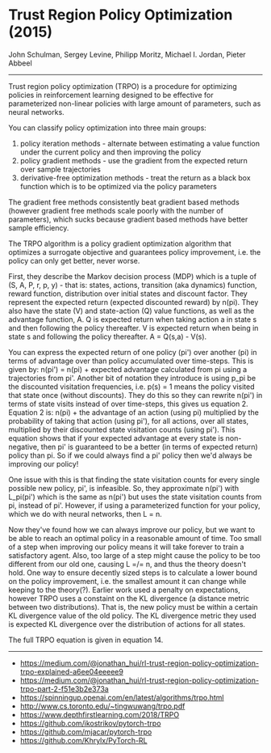 # Trust Region Policy Optimization (2015)

John Schulman, Sergey Levine, Philipp Moritz, Michael I. Jordan, Pieter Abbeel

---

Trust region policy optimization (TRPO) is a procedure for optimizing policies in reinforcement learning designed to be effective for parameterized non-linear policies with large amount of parameters, such as neural networks. 

You can classify policy optimization into three main groups:

1. policy iteration methods - alternate between estimating a value function under the current policy and then improving the policy
1. policy gradient methods - use the gradient from the expected return over sample trajectories
1. derivative-free optimization methods - treat the return as a black box function which is to be optimized via the policy parameters

The gradient free methods consistently beat gradient based methods (however gradient free methods scale poorly with the number of parameters), which sucks because gradient based methods have better sample efficiency. 

The TRPO algorithm is a policy gradient optimization algorithm that optimizes a surrogate objective and guarantees policy improvement, i.e. the policy can only get better, never worse.

First, they describe the Markov decision process (MDP) which is a tuple of (S, A, P, r, p, y) - that is: states, actions, transition (aka dynamics) function, reward function, distribution over initial states and discount factor. They represent the expected return (expected discounted reward) by n(pi). They also have the state (V) and state-action (Q) value functions, as well as the advantage function, A. Q is expected return when taking action a in state s and then following the policy thereafter. V is expected return when being in state s and following the policy thereafter. A = Q(s,a) - V(s). 

You can express the expected return of one policy (pi') over another (pi) in terms of advantage over than policy accumulated over time-steps. This is given by: n(pi') = n(pi) + expected advantage calculated from pi using a trajectories from pi'. Another bit of notation they introduce is using p_pi be the discounted visitation frequencies, i.e. p(s) = 1 means the policy visited that state once (without discounts). They do this so they can rewrite n(pi') in terms of state visits instead of over time-steps, this gives us equation 2. Equation 2 is: n(pi) + the advantage of an action (using pi) multiplied by the probability of taking that action (using pi'), for all actions, over all states, multiplied by their discounted state visitation counts (using pi'). This equation shows that if your expected advantage at every state is non-negative, then pi' is guaranteed to be a better (in terms of expected return) policy than pi. So if we could always find a pi' policy then we'd always be improving our policy!

One issue with this is that finding the state visitation counts for every single possible new policy, pi', is infeasible. So, they approximate n(pi') with L_pi(pi') which is the same as n(pi') but uses the state visitation counts from pi, instead of pi'. However, if using a parameterized function for your policy, which we do with neural networks, then L = n.

Now they've found how we can always improve our policy, but we want to be able to reach an optimal policy in a reasonable amount of time. Too small of a step when improving our policy means it will take forever to train a satisfactory agent. Also, too large of a step might cause the policy to be too different from our old one, causing L =/= n, and thus the theory doesn't hold. One way to ensure decently sized steps is to calculate a lower bound on the policy improvement, i.e. the smallest amount it can change while keeping to the theory(?). Earlier work used a penalty on expectations, however TRPO uses a constaint on the KL divergence (a distance metric between two distributions). That is, the new policy must be within a certain KL divergence value of the old policy. The KL divergence metric they used is expected KL divergence over the distribution of actions for all states.

The full TRPO equation is given in equation 14.

---

- https://medium.com/@jonathan_hui/rl-trust-region-policy-optimization-trpo-explained-a6ee04eeeee9
- https://medium.com/@jonathan_hui/rl-trust-region-policy-optimization-trpo-part-2-f51e3b2e373a
- https://spinningup.openai.com/en/latest/algorithms/trpo.html
- http://www.cs.toronto.edu/~tingwuwang/trpo.pdf
- https://www.depthfirstlearning.com/2018/TRPO
- https://github.com/ikostrikov/pytorch-trpo
- https://github.com/mjacar/pytorch-trpo
- https://github.com/Khrylx/PyTorch-RL